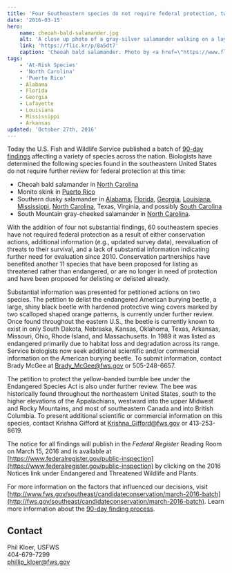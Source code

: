 ```yaml
---
title: 'Four Southeastern species do not require federal protection, two others under further review'
date: '2016-03-15'
hero:
    name: cheoah-bald-salamander.jpg
    alt: 'A close up photo of a gray-silver salamander walking on a layer of wet moss.'
    link: 'https://flic.kr/p/8a5dt7'
    caption: 'Cheoah bald salamander. Photo by <a href=\"https://www.flickr.com/photos/38984611@N03/\" target=\"_blank\">Andy Kraemer</a>, <a href=\"https://creativecommons.org/licenses/by-nc/2.0/\" target=\"_blank\">CC BY-NC 2.0</a>.'
tags:
    - 'At-Risk Species'
    - 'North Carolina'
    - 'Puerto Rico'
    - Alabama
    - Florida
    - Georgia
    - Lafayette
    - Louisiana
    - Mississippi
    - Arkansas
updated: 'October 27th, 2016'
---
```

Today the U.S. Fish and Wildlife Service published a batch of [90-day findings](/endangered-species-act/90-day-finding/) affecting a variety of species across the nation. Biologists have determined the following species found in the southeastern United States do not require further review for federal protection at this time:

*   Cheoah bald salamander in [North Carolina](/north-carolina)
*   Monito skink in [Puerto Rico](/puerto-rico)
*   Southern dusky salamander in [Alabama](/alabama), [Florida](/florida), [Georgia](/georgia), [Louisiana](/louisiana), [Mississippi](/mississippi), [North Carolina](/north-carolina), Texas, Virginia, and possibly [South Carolina](/south-carolina)
*   South Mountain gray-cheeked salamander in [North Carolina](/north-carolina).

With the addition of four not substantial findings, 60 southeastern species have not required federal protection as a result of either conservation actions, additional information (e.g., updated survey data), reevaluation of threats to their survival, and a lack of substantial information indicating further need for evaluation since 2010\. Conservation partnerships have benefited another 11 species that have been proposed for listing as threatened rather than endangered, or are no longer in need of protection and have been proposed for delisting or delisted already.

Substantial information was presented for petitioned actions on two species. The petition to delist the endangered American burying beetle, a large, shiny black beetle with hardened protective wing covers marked by two scalloped shaped orange patterns, is currently under further review. Once found throughout the eastern U.S., the beetle is currently known to exist in only South Dakota, Nebraska, Kansas, Oklahoma, Texas, Arkansas, Missouri, Ohio, Rhode Island, and Massachusetts. In 1989 it was listed as endangered primarily due to habitat loss and degradation across its range. Service biologists now seek additional scientific and/or commercial information on the American burying beetle. To submit information, contact Brady McGee at [Brady_McGee@fws.gov](mailto:Brady_McGee@fws.gov) or 505-248-6657.

The petition to protect the yellow-banded bumble bee under the Endangered Species Act is also under further review. The bee was historically found throughout the northeastern United States, south to the higher elevations of the Appalachians, westward into the upper Midwest and Rocky Mountains, and most of southeastern Canada and into British Columbia. To present additional scientific or commercial information on this species, contact Krishna Gifford at [Krishna_Gifford@fws.gov](mailto:Krishna_Gifford@fws.gov) or 413-253-8619.

The notice for all findings will publish in the _Federal Register_ Reading Room on March 15, 2016 and is available at [https://www.federalregister.gov/public-inspection](https://www.federalregister.gov/public-inspection) by clicking on the 2016 Notices link under Endangered and Threatened Wildlife and Plants.

For more information on the factors that influenced our decisions, visit [http://www.fws.gov/southeast/candidateconservation/march-2016-batch](http://fws.gov/southeast/candidateconservation/march-2016-batch). Learn more information about the [90-day finding process](/endangered-species-act/90-day-finding/).

## Contact

Phil Kloer, USFWS  
404-679-7299  
[phillip_kloer@fws.gov](mailto:phillip_kloer@fws.gov)

